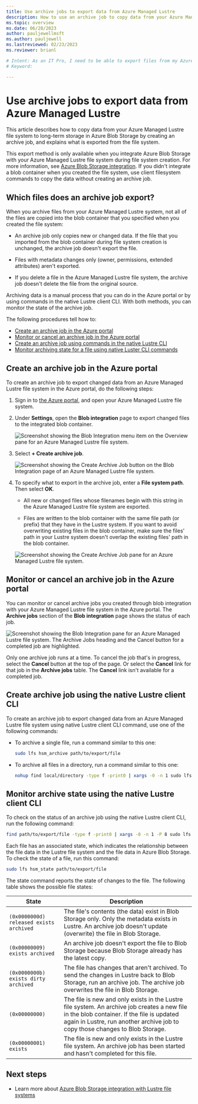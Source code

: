 ```yaml
---
title: Use archive jobs to export data from Azure Managed Lustre
description: How to use an archive job to copy data from your Azure Managed Lustre file system to long-term storage in Azure Blob Storage.
ms.topic: overview
ms.date: 06/28/2023
author: pauljewellmsft
ms.author: pauljewell
ms.lastreviewed: 02/23/2023
ms.reviewer: brianl

# Intent: As an IT Pro, I need to be able to export files from my Azure Managed Lustre file system to longterm Azure Blob Storage.
# Keyword: 

---
```


# Use archive jobs to export data from Azure Managed Lustre

This article describes how to copy data from your Azure Managed Lustre file system to long-term storage in Azure Blob Storage by creating an archive job, and explains what is exported from the file system.

This export method is only available when you integrate Azure Blob Storage with your Azure Managed Lustre file system during file system creation. For more information, see [Azure Blob Storage integration](amlfs-overview.md#azure-blob-storage-integration). If you didn't integrate a blob container when you created the file system, use client filesystem commands to copy the data without creating an archive job.

## Which files does an archive job export?

When you archive files from your Azure Managed Lustre system, not all of the files are copied into the blob container that you specified when you created the file system:

* An archive job only copies new or changed data. If the file that you imported from the blob container during file system creation is unchanged, the archive job doesn't export the file.

* Files with metadata changes only (owner, permissions, extended attributes) aren't exported.

* If you delete a file in the Azure Managed Lustre file system, the archive job doesn't delete the file from the original source.

Archiving data is a manual process that you can do in the Azure portal or by using commands in the native Lustre client CLI. With both methods, you can monitor the state of the archive job.

The following procedures tell how to:

* [Create an archive job in the Azure portal](#create-an-archive-job-in-the-azure-portal)
* [Monitor or cancel an archive job in the Azure portal](#monitor-or-cancel-an-archive-job-in-the-azure-portal)
* [Create an archive job using commands in the native Lustre CLI](#create-archive-job-using-the-native-lustre-client-cli)
* [Monitor archiving state for a file using native Luster CLI commands](#monitor-archive-state-using-the-native-lustre-client-cli)

## Create an archive job in the Azure portal

To create an archive job to export changed data from an Azure Managed Lustre file system in the Azure portal, do the following steps:

1. Sign in to [the Azure portal](https://portal.azure.com), and open your Azure Managed Lustre file system.

1. Under **Settings**,  open the **Blob integration** page to export changed files to the integrated blob container.

   ![Screenshot showing the Blob Integration menu item on the Overview pane for an Azure Managed Lustre file system.](media/export-with-archive-jobs/select-blob-integration-settings.png)

2. Select **+ Create archive job**.

   ![Screenshot showing the Create Archive Job button on the Blob Integration page of an Azure Managed Lustre file system.](media/export-with-archive-jobs/select-create-archive-job.png)

3. To specify what to export in the archive job, enter a **File system path**. Then select **OK**.

   * All new or changed files whose filenames begin with this string in the Azure Managed Lustre file system are exported.

   * Files are written to the blob container with the same file path (or prefix) that they have in the Lustre system. If you want to avoid overwriting existing files in the blob container, make sure the files' path in your Lustre system doesn't overlap the existing files' path in the blob container.

   ![Screenshot showing the Create Archive Job pane for an Azure Managed Lustre file system.](media/export-with-archive-jobs/create-archive-job-options.png)

## Monitor or cancel an archive job in the Azure portal

You can monitor or cancel archive jobs you created through blob integration with your Azure Managed Lustre file system in the Azure portal. The **Archive jobs** section of the **Blob integration** page shows the status of each job.

   ![Screenshot showing the Blob Integration pane for an Azure Managed Lustre file system. The Archive Jobs heading and the Cancel button for a completed job are highlighted.](media/export-with-archive-jobs/archive-jobs.png)

Only one archive job runs at a time. To cancel the job that's in progress, select the **Cancel** button at the top of the page. Or select the **Cancel** link for that job in the **Archive jobs** table. The **Cancel** link isn't available for a completed job.

## Create archive job using the native Lustre client CLI

To create an archive job to export changed data from an Azure Managed Lustre file system using native Lustre client CLI command, use one of the following commands:

* To archive a single file, run a command similar to this one:

  ```bash
  sudo lfs hsm_archive path/to/export/file
  ```

* To archive all files in a directory, run a command similar to this one:

  ```bash
  nohup find local/directory -type f -print0 | xargs -0 -n 1 sudo lfs hsm_archive &
  ```

## Monitor archive state using the native Lustre client CLI

To check on the status of an archive job using the native Lustre client CLI, run the following command:

```bash
find path/to/export/file -type f -print0 | xargs -0 -n 1 -P 8 sudo lfs hsm_action | grep "ARCHIVE" | wc -l
```

Each file has an associated state, which indicates the relationship between the file data in the Lustre file system and the file data in Azure Blob Storage. To check the state of a file, run this command:

```bash
sudo lfs hsm_state path/to/export/file
```

The state command reports the state of changes to the file. The following table shows the possible file states:

|State|Description|
|-----|-----------|
|`(0x0000000d) released exists archived`|The file's contents (the data) exist in Blob Storage only. Only the metadata exists in Lustre. An archive job doesn't update (overwrite) the file in Blob Storage.|
|`(0x00000009) exists archived`|An archive job doesn't export the file to Blob Storage because Blob Storage already has the latest copy.|
|`(0x0000000b) exists dirty archived`|The file has changes that aren't archived. To send the changes in Lustre back to Blob Storage, run an archive job. The archive job overwrites the file in Blob Storage.|
|`(0x00000000)`|The file is new and only exists in the Lustre file system. An archive job creates a new file in the blob container. If the file is updated again in Lustre, run another archive job to copy those changes to Blob Storage.|
|`(0x00000001) exists`|The file is new and only exists in the Lustre file system. An archive job has been started and hasn't completed for this file. |

## Next steps

* Learn more about [Azure Blob Storage integration with Lustre file systems](blob-integration.md)
